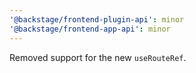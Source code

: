 ```yaml
---
'@backstage/frontend-plugin-api': minor
'@backstage/frontend-app-api': minor
---
```


Removed support for the new `useRouteRef`.
